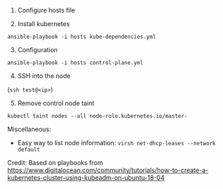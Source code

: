 1. Configure hosts file

2. Install kubernetes

  `ansible-playbook -i hosts kube-dependencies.yml`

3. Configuration

  `ansible-playbook -i hosts control-plane.yml`


4. SSH into the node

  (`ssh test@<ip>`)

5. Remove control node taint

  `kubectl taint nodes --all node-role.kubernetes.io/master-`
  
Miscellaneous:
- Easy way to list node information: `virsh net-dhcp-leases --network default`

Credit: Based on playbooks from
https://www.digitalocean.com/community/tutorials/how-to-create-a-kubernetes-cluster-using-kubeadm-on-ubuntu-18-04
